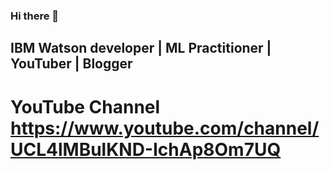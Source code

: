 ### Hi there 👋
## IBM Watson developer | ML Practitioner | YouTuber | Blogger
# YouTube Channel https://www.youtube.com/channel/UCL4lMBulKND-IchAp8Om7UQ

<!--
**heflinstephenraj/heflinstephenraj** is a ✨ _special_ ✨ repository because its `README.md` (this file) appears on your GitHub profile.

Here are some ideas to get you started:

- 🔭 I’m currently working on ...
- 🌱 I’m currently learning ...
- 👯 I’m looking to collaborate on ...
- 🤔 I’m looking for help with ...
- 💬 Ask me about ...
- 📫 How to reach me: ...
- 😄 Pronouns: ...
- ⚡ Fun fact: ...
-->
